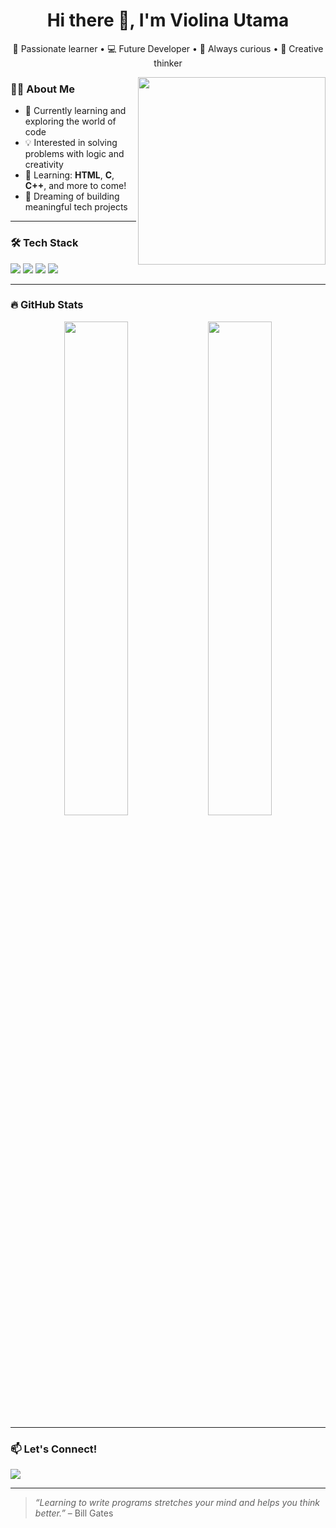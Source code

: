 <h1 align="center">Hi there 👋, I'm Violina Utama</h1>
<p align="center">🌸 Passionate learner • 💻 Future Developer • 🎯 Always curious • 🌈 Creative thinker</p>

<img src="https://media.giphy.com/media/qgQUggAC3Pfv687qPC/giphy.gif" width="300" align="right" />

### 👩‍💻 About Me
- 🔭 Currently learning and exploring the world of code  
- 💡 Interested in solving problems with logic and creativity  
- 🌱 Learning: **HTML**, **C**, **C++**, and more to come!  
- 🚀 Dreaming of building meaningful tech projects  

---

### 🛠️ Tech Stack
<p>
  <img src="https://img.shields.io/badge/HTML5-e34c26?style=for-the-badge&logo=html5&logoColor=e34c26" />
  <img src="https://img.shields.io/badge/C-00599C?style=for-the-badge&logo=c&logoColor=00599C" />
  <img src="https://img.shields.io/badge/C++-004482?style=for-the-badge&logo=cplusplus&logoColor=004482" />
  <img src="https://img.shields.io/badge/Learning%20More-FFA500?style=for-the-badge" />
</p>

---

### 🔥 GitHub Stats
<p align="center">
  <img src="https://github-readme-stats.vercel.app/api?username=violinautama&show_icons=true&theme=rose_pine&hide_title=false&border_radius=15" width="45%" />
  <img src="https://github-readme-stats.vercel.app/api/top-langs/?username=violinautama&layout=compact&theme=rose_pine&border_radius=15" width="45%" />
</p>

---

### 📫 Let's Connect!
<p>
  <a href="https://www.linkedin.com/in/violinautama" target="_blank">
    <img src="https://img.shields.io/badge/LinkedIn-ViolinaUtama-blue?style=for-the-badge&logo=linkedin" />
  </a>
</p>

---

> *“Learning to write programs stretches your mind and helps you think better.”* – Bill Gates  
